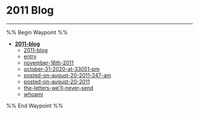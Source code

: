 # 2011 Blog

---

%% Begin Waypoint %%

- **[2011-blog](../../../../..//Blog/chapters/i-just-want-my-words-to-matter/2011-blog/2011-blog.md)**
  - [2011-blog](../../../../..//Blog/chapters/i-just-want-my-words-to-matter/2011-blog/2011-blog.md)
  - [entry](entry.md)
  - [november-16th-2011](november-16th-2011.md)
  - [october-31-2020-at-33051-pm](october-31-2020-at-33051-pm.md)
  - [posted-on-august-20-2011-247-am](posted-on-august-20-2011-247-am.md)
  - [posted-on-august-20-2011](posted-on-august-20-2011.md)
  - [the-letters-we'll-never-send](the-letters-we'll-never-send.md)
  - [whoami](whoami.md)

%% End Waypoint %%

